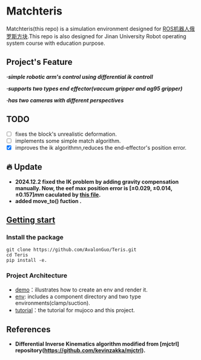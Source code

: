 # Matchteris
Matchteris(this repo) is a simulation environment designed for [ROS机器人俄罗斯方块](https://www.annisen.com/newsinfo/6991379.html).This repo is also designed for Jinan University Robot operating system course with education purpose.
## Project's Feature
***·simple robotic arm's control using differential ik controll***

***·supports two types end effector(vaccum gripper and ag95 gripper)***

***·has two cameras with different perspectives***

## TODO
- [ ] fixes the block's unrealistic deformation.
- [ ] implements some simple match algorithm.
- [x] improves the ik algorithmn,reduces the end-effector's position error.

## :fire: Update
* __2024.12.2 fixed the IK problem by adding gravity compensation manually. Now, the eef max position error is $[\pm 0.029,\pm 0.014,\pm 0.157]mm$ caculated by [this file](/matchteris/demo/caculate_xyzerror.py).__
* __added move_to() fuction .__ 

## [Getting start](matchteris/tutorial/getting_start.md)
### Install the package
```
git clone https://github.com/AvalonGuo/Teris.git
cd Teris
pip install -e.
```
### Project Architecture
- [demo](matchteris/demo)：illustrates how to create an env and render it.
- [env](matchteris/env): includes a component directory and two type environments(clamp/suction).
- [tutorial](matchteris/tutorial/getting_start.md)：the tutorial for mujoco and this project.

## References
*  __Differential Inverse Kinematics algorithm modified from [mjctrl] repository(https://github.com/kevinzakka/mjctrl).__

